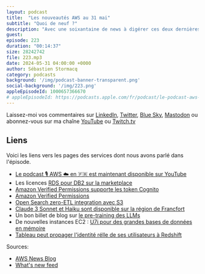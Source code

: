 ```yaml
---
layout: podcast
title:  "Les nouveautés AWS au 31 mai"
subtitle: "Quoi de neuf ?"
description: "Avec une soixantaine de news à digérer ces deux dernières semaines, ca ne m'étonne pas que vous écoutiez cet épisode du podcast 🎙️ AWS ☁️ en français 🇫🇷. J'ai accroché pour vous quelques nouveautés au sujet de RDS DB2, de OpenSearch zero ETL, de Verified Permissions et Cedar, de Event Bridge ainsi qu'une nouvelle famille d'instances EC2 pour ceux qui ont besoin de beaucoup de CPU et beaucoup de mémoire. "
guest:
episode: 223
duration: "00:14:37" 
size: 28242742
file: 223.mp3
date: 2024-05-31 04:00:00 +0000
author: Sébastien Stormacq
category: podcasts
background: '/img/podcast-banner-transparent.png'
social-background: '/img/223.png'
appleEpisodeId: 1000657366670
# appleEpisodeId: https://podcasts.apple.com/fr/podcast/le-podcast-aws-en-français/id1452118442
---
```


Laissez-moi vos commentaires sur [LinkedIn](https://www.linkedin.com/in/sebastienstormacq/), [Twitter](https://twitter.com/sebsto), [Blue Sky](https://bsky.app/profile/sebsto.bsky.social), [Mastodon](https://awscommunity.social/@sebsto) ou abonnez-vous sur ma chaîne [YouTube](https://www.youtube.com/sebsto) ou [Twitch.tv](https://www.twitch.tv/sebAWS)

## Liens

Voici les liens vers les pages des services dont nous avons parlé dans l'épisode.

- [Le podcast 🎙 AWS ☁️ en 🇫🇷 est maintenant disponible sur YouTube](https://www.youtube.com/watch?v=FoiENh1_kjU&list=PLZ_TUMnTqfu9lG7nh_3VHJ1iM2q9grWvd&pp=gAQBiAQB)
- Les licences [RDS pour DB2 sur la marketplace](https://aws.amazon.com/about-aws/whats-new/2024/05/amazon-rds-db2-hourly-licensing-ibm-aws-marketplace/)
- [Amazon Verified Permissions supporte les token Cognito](https://aws.amazon.com/about-aws/whats-new/2024/05/amazon-verified-permissions-support-cognito-tokens/)
- [Amazon Verified Permissions](https://aws.amazon.com/verified-permissions/)
- [Open Search zero-ETL integration avec S3](https://aws.amazon.com/about-aws/whats-new/2024/05/amazon-opensearch-zero-etl-integration-s3/)
- [Claude 3 Sonnet et Haiku sont disponible sur la région de Francfort](https://aws.amazon.com/about-aws/whats-new/2024/05/claude-3-sonnet-haiku-amazon-bedrock-frankfurt-region/)
- Un bon billet de blog sur [le pre-training des LLMs](https://medium.com/@gilinachum/llm-domain-adaptation-using-continued-pre-training-part-1-3-e3d10fcfdae1)
- De nouvelles instances EC2 : [U7i pour des grandes bases de données en mémoire](https://aws.amazon.com/blogs/aws/amazon-ec2-high-memory-u7i-instances-for-large-in-memory-databases/)
- [Tableau peut propager l'identité rélle de ses utilisateurs à Redshift](https://aws.amazon.com/blogs/aws/aws-analytics-services-streamline-user-access-to-data-permissions-setting-and-auditing/)

Sources: 

- [AWS News Blog](https://aws.amazon.com/blogs/aws/)
- [What's new feed](https://aws.amazon.com/about-aws/whats-new/2023/)
